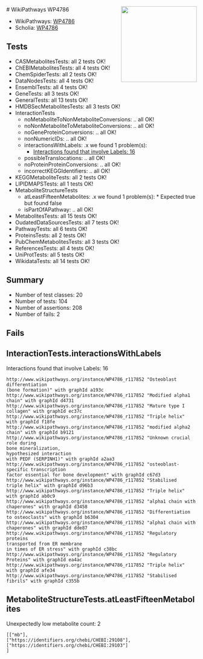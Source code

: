 <img style="float: right; width: 200px" src="https://upload.wikimedia.org/wikipedia/commons/thumb/8/83/Wplogo_with_text_500.png/640px-Wplogo_with_text_500.png" />
# WikiPathways WP4786

* WikiPathways: [WP4786](https://new.wikipathways.org/pathways/WP4786)
* Scholia: [WP4786](https://scholia.toolforge.org/wikipathways/WP4786)
## Tests
* CASMetabolitesTests: all 2 tests OK!
* ChEBIMetabolitesTests: all 4 tests OK!
* ChemSpiderTests: all 2 tests OK!
* DataNodesTests: all 4 tests OK!
* EnsemblTests: all 4 tests OK!
* GeneTests: all 3 tests OK!
* GeneralTests: all 13 tests OK!
* HMDBSecMetabolitesTests: all 3 tests OK!
* InteractionTests
    * noMetaboliteToNonMetaboliteConversions: .. all OK!
    * noNonMetaboliteToMetaboliteConversions: .. all OK!
    * noGeneProteinConversions: .. all OK!
    * nonNumericIDs: .. all OK!
    * interactionsWithLabels: .x we found 1 problem(s):
        * [Interactions found that involve Labels: 16](#fe97a8be)
    * possibleTranslocations: .. all OK!
    * noProteinProteinConversions: .. all OK!
    * incorrectKEGGIdentifiers: .. all OK!
* KEGGMetaboliteTests: all 2 tests OK!
* LIPIDMAPSTests: all 1 tests OK!
* MetaboliteStructureTests
    * atLeastFifteenMetabolites: .x we found 1 problem(s):
            * Expected true but found false
    * isPartOfAPathway: .. all OK!
* MetabolitesTests: all 15 tests OK!
* OudatedDataSourcesTests: all 7 tests OK!
* PathwayTests: all 6 tests OK!
* ProteinsTests: all 2 tests OK!
* PubChemMetabolitesTests: all 3 tests OK!
* ReferencesTests: all 4 tests OK!
* UniProtTests: all 5 tests OK!
* WikidataTests: all 14 tests OK!


## Summary

* Number of test classes: 20
* Number of tests: 104
* Number of assertions: 208
* Number of fails: 2

## Fails

<a name="fe97a8be" />

## InteractionTests.interactionsWithLabels

Interactions found that involve Labels: 16
```
http://www.wikipathways.org/instance/WP4786_r117852 "Osteoblast differentiation
(bone formation)" with graphId a193c
http://www.wikipathways.org/instance/WP4786_r117852 "Modified alpha1 chain" with graphId d4731
http://www.wikipathways.org/instance/WP4786_r117852 "Mature type I 
collagen" with graphId ec37c
http://www.wikipathways.org/instance/WP4786_r117852 "Triple helix" with graphId f18fe
http://www.wikipathways.org/instance/WP4786_r117852 "modified alpha2 chain" with graphId b9121
http://www.wikipathways.org/instance/WP4786_r117852 "Unknown crucial role during 
bone mineralization,
hypothesized interaction
with PEDF (SERPINH1)" with graphId a2aa3
http://www.wikipathways.org/instance/WP4786_r117852 "osteoblast-specific transcription
factor essential for bone development" with graphId c67d3
http://www.wikipathways.org/instance/WP4786_r117852 "Stabilised
triple helix" with graphId d96b3
http://www.wikipathways.org/instance/WP4786_r117852 "Triple helix" with graphId ab0c9
http://www.wikipathways.org/instance/WP4786_r117852 "alpha1 chain with
chaperones" with graphId d3458
http://www.wikipathways.org/instance/WP4786_r117852 "Differentiation 
to osteoclasts" with graphId b6304
http://www.wikipathways.org/instance/WP4786_r117852 "alpha1 chain with
chaperones" with graphId dde87
http://www.wikipathways.org/instance/WP4786_r117852 "Regulatory proteins
transported from ER membrane
in times of ER stress" with graphId c38bc
http://www.wikipathways.org/instance/WP4786_r117852 "Regulatory
Proteins" with graphId ea4ac
http://www.wikipathways.org/instance/WP4786_r117852 "Triple helix" with graphId afe34
http://www.wikipathways.org/instance/WP4786_r117852 "Stabilised fibrils" with graphId c355b
```

<a name="6d42911d" />

## MetaboliteStructureTests.atLeastFifteenMetabolites

Unexpectedly low metabolite count: 2

```
[["mb"],
["https://identifiers.org/chebi/CHEBI:29108"],
["https://identifiers.org/chebi/CHEBI:29103"]
]
```

